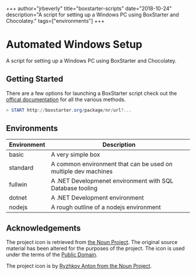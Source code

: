 +++
author="jrbeverly"
title="boxstarter-scripts"
date="2018-10-24"
description="A script for setting up a Windows PC using BoxStarter and Chocolatey."
tags=["environments"]
+++
# Automated Windows Setup

A script for setting up a Windows PC using BoxStarter and Chocolatey.

## Getting Started

There are a few options for launching a BoxStarter script check out the [offical documentation](http://boxstarter.org/InstallingPackages) for
all the various methods.

```powershell
> START http://boxstarter.org/package/nr/url?...
```

## Environments

| Environment | Description |
| ---         | ---         |
| basic | A very simple box |
| standard | A common environment that can be used on multiple dev machines |
| fullwin | A .NET Developmenet environment with SQL Database tooling |
| dotnet | A .NET Development environment |
| nodejs | A rough outline of a nodejs environment |

## Acknowledgements

The project icon is retrieved from [the Noun Project](docs/icon/icon.json). The original source material has been altered for the purposes of the project. The icon is used under the terms of the [Public Domain](https://creativecommons.org/publicdomain/zero/1.0/).

The project icon is by [Ryzhkov Anton from the Noun Project](https://thenounproject.com/term/box/23313/).